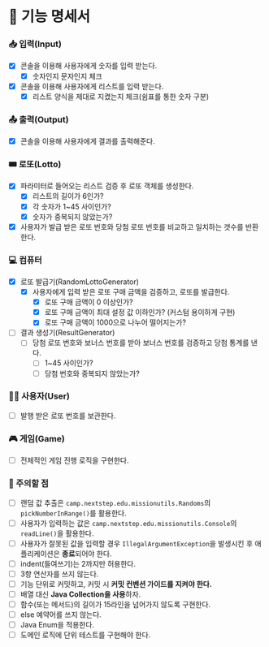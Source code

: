 # 📝 기능 명세서

### 📥 입력(Input)

- [x] 콘솔을 이용해 사용자에게 숫자를 입력 받는다.
    - [x] 숫자인지 문자인지 체크
- [x] 콘솔을 이용해 사용자에게 리스트를 입력 받는다.
    - [x] 리스트 양식을 제대로 지켰는지 체크(쉼표를 통한 숫자 구분)

### 📤 출력(Output)

- [x] 콘솔을 이용해 사용자에게 결과를 출력해준다.

### 🎟 로또(Lotto)

- [x] 파라미터로 들어오는 리스트 검증 후 로또 객체를 생성한다.
    - [x] 리스트의 길이가 6인가?
    - [x] 각 숫자가 1~45 사이인가?
    - [x] 숫자가 중복되지 않았는가?
- [x] 사용자가 발급 받은 로또 번호와 당첨 로또 번호를 비교하고 일치하는 갯수를 반환한다.

### 💻 컴퓨터

- [x] 로또 발급기(RandomLottoGenerator)
    - [x] 사용자에게 입력 받은 로또 구매 금액을 검증하고, 로또를 발급한다.
        - [x] 로또 구매 금액이 0 이상인가?
        - [x] 로또 구매 금액이 최대 설정 값 이하인가? (커스텀 용이하게 구현)
        - [x] 로또 구매 금액이 1000으로 나누어 떨어지는가?
- [ ] 결과 생성기(ResultGenerator)
    - [ ] 당첨 로또 번호와 보너스 번호를 받아 보너스 번호를 검증하고 당첨 통계를 낸다.
        - [ ] 1~45 사이인가?
        - [ ] 당첨 번호와 중복되지 않았는가?

### 👨‍💼 사용자(User)

- [ ] 발행 받은 로또 번호를 보관한다.

### 🎮 게임(Game)

- [ ] 전체적인 게임 진행 로직을 구현한다.

### 🚨 주의할 점

- [ ] 랜덤 값 추출은 ```camp.nextstep.edu.missionutils.Randoms```의 ```pickNumberInRange()```를 활용한다.
- [ ] 사용자가 입력하는 값은 ```camp.nextstep.edu.missionutils.Console```의 ```readLine()```을 활용한다.
- [ ] 사용자가 잘못된 값을 입력할 경우 ```IllegalArgumentException```을 발생시킨 후 애플리케이션은 **종료**되어야 한다.
- [ ] indent(들여쓰기)는 2까지만 허용한다.
- [ ] 3항 연산자를 쓰지 않는다.
- [ ] 기능 단위로 커밋하고, 커밋 시 **커밋 컨벤션 가이드를 지켜야 한다.**
- [ ] 배열 대신 **Java Collection을 사용**하자.
- [ ] 함수(또는 메서드)의 길이가 15라인을 넘어가지 않도록 구현한다.
- [ ] else 예약어를 쓰지 않는다.
- [ ] Java Enum을 적용한다.
- [ ] 도메인 로직에 단위 테스트를 구현해야 한다.
